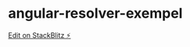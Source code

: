 # angular-resolver-exempel

[Edit on StackBlitz ⚡️](https://stackblitz.com/edit/angular-resolver-exempel)